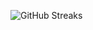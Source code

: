 ![GitHub Streaks](https://github-streaks-mqc9.onrender.com/streak/happilli/image?theme=midnight&cache_bust=1743535135&lang=ja)
